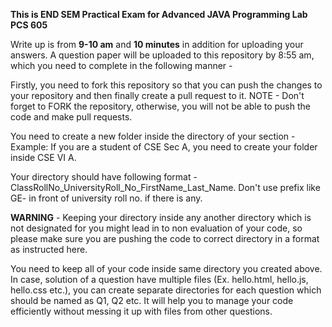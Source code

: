 
**This is END SEM Practical Exam for Advanced JAVA Programming Lab PCS 605**

Write up is from **9-10 am** and **10 minutes** in addition for uploading your answers.
A question paper will be uploaded to this repository by 8:55 am, which you need to complete in the following manner -

Firstly, you need to fork this repository so that you can push the changes to your repository and then finally create a pull request to it. NOTE - Don't forget to FORK the repository, otherwise, you will not be able to push the code and make pull requests.

You need to create a new folder inside the directory of your section - Example: If you are a student of CSE Sec A, you need to create your folder inside CSE VI A.

Your directory should have following format - ClassRollNo_UniversityRoll_No_FirstName_Last_Name. Don't use prefix like GE- in front of university roll no. if there is any.

**WARNING** - Keeping your directory inside any another directory which is not designated for you might lead in to non evaluation of your code, so please make sure you are pushing the code to correct directory in a format as instructed here.

You need to keep all of your code inside same directory you created above. In case, solution of a question have multiple files (Ex. hello.html, hello.js, hello.css etc.), you can create separate directories for each question which should be named as Q1, Q2 etc. It will help you to manage your code efficiently without messing it up with files from other questions.
